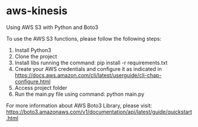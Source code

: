 # aws-kinesis
Using AWS S3 with Python and Boto3

To use the AWS S3 functions, please follow the following steps:

1. Install Python3
2. Clone the project
3. Install libs running the command: pip install -r requirements.txt
4. Create your AWS credentials and configure it as indicated in https://docs.aws.amazon.com/cli/latest/userguide/cli-chap-configure.html
5. Access project folder
6. Run the main.py file using command: python main.py

For more information about AWS Boto3 Library, please visit: https://boto3.amazonaws.com/v1/documentation/api/latest/guide/quickstart.html